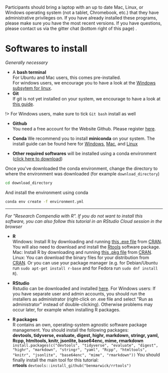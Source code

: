 Participants should bring a laptop with an up to date Mac, Linux, or Windows operating system (not a tablet, Chromebook, etc.) that they have administrative privileges on. If you have already installed these programs, please make sure you have the most recent versions. If you have questions, please contact us via the gitter chat (bottom right of this page) .

# Softwares to install

*Generally necessary*

- A **bash terminal**  
    For Ubuntu and Mac users, this comes pre-installed.  
    For windows users, we encourage you to have a look at the [Windows subsytem for linux](https://www.howtogeek.com/249966/how-to-install-and-use-the-linux-bash-shell-on-windows-10/).
- **Git**  
    If git is not yet installed on your system, we encourage to have a look at [this guide](https://www.atlassian.com/git/tutorials/install-git).  

!> For Windows users, make sure to tick `Git bash` install as well

- **Github**  
    You need a free account for the Website Github. Please register [here](https://github.com/join).

- **Conda**
    We recommend you to install **miniconda** on your system. The install guide can be found here for [Windows](https://conda.io/projects/conda/en/latest/user-guide/install/windows.html), [Mac](https://conda.io/projects/conda/en/latest/user-guide/install/macos.html), and [Linux](https://conda.io/projects/conda/en/latest/user-guide/install/linux.html)

- **Other required softwares** will be installed using a conda environment (<a href="environment.yml" download="environment.yml">click here to download</a>)

Once you've downloaded the conda environment, change the directory to where the environment was downloaded (for example `download_directory`)

```bash
cd download_directory
```

And install the environment using conda

```bash
conda env create -f environment.yml
```

--- 

*For "Research Compendia with R". If you do not want to install this software, you can also follow this tutorial in an RStudio Cloud session in the browser*

- **R**  
    Windows: Install R by downloading and running [this .exe file](https://cran.r-project.org/bin/windows/base/release.htm) from [CRAN](https://cran.r-project.org/index.html). You will also need to download and install the [Rtools](https://cran.r-project.org/bin/windows/Rtools/Rtools35.exe) software package. 
    Mac: Install R by downloading and running [this .pkg file](https://cran.r-project.org/bin/macosx/R-latest.pkg) from [CRAN](https://cran.r-project.org/index.html).  
    Linux: You can download the binary files for your distribution from [CRAN](https://cran.r-project.org/index.html). Or you can use your package manager (e.g. for Debian/Ubuntu run `sudo apt-get install r-base` and for Fedora run `sudo dnf install R`).

- **RStudio**  
    Rstudio can be downloaded and installed [here](https://www.rstudio.com/products/rstudio/download/#download). For Windows users: If you have separate user and admin accounts, you should run the installers as administrator (right-click on .exe file and select "Run as administrator" instead of double-clicking). Otherwise problems may occur later, for example when installing R packages.

- **R packages**  
    R contains an own, operating-system agnostic software package management. You should install the following packages:  
    **devtools, tidyverse, evaluate, digest, highr, markdown, stringr, yaml, Rcpp, htmltools, knitr, jsonlite, base64enc, mime, rmarkdown** `install.packages(c("devtools", "tidyverse", "evaluate", "digest", "highr", "markdown", "stringr", "yaml", "Rcpp", "htmltools", "knitr", "jsonlite", "base64enc", "mime", "rmarkdown"))`
    You should finally install the main tool for this tutorial:  
    **rrtools** `devtools::install_github("benmarwick/rrtools")`
    
